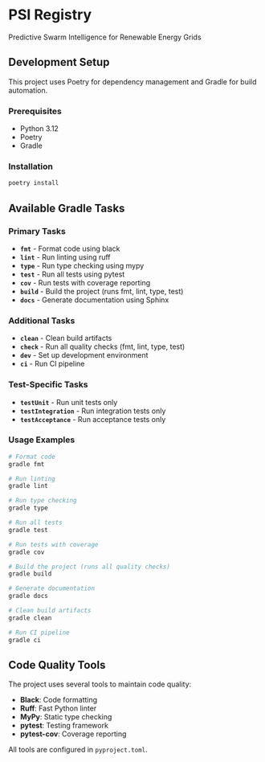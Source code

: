 # PSI Registry

Predictive Swarm Intelligence for Renewable Energy Grids

## Development Setup

This project uses Poetry for dependency management and Gradle for build automation.

### Prerequisites

- Python 3.12
- Poetry
- Gradle

### Installation

```bash
poetry install
```

## Available Gradle Tasks

### Primary Tasks

- **`fmt`** - Format code using black
- **`lint`** - Run linting using ruff
- **`type`** - Run type checking using mypy
- **`test`** - Run all tests using pytest
- **`cov`** - Run tests with coverage reporting
- **`build`** - Build the project (runs fmt, lint, type, test)
- **`docs`** - Generate documentation using Sphinx

### Additional Tasks

- **`clean`** - Clean build artifacts
- **`check`** - Run all quality checks (fmt, lint, type, test)
- **`dev`** - Set up development environment
- **`ci`** - Run CI pipeline

### Test-Specific Tasks

- **`testUnit`** - Run unit tests only
- **`testIntegration`** - Run integration tests only
- **`testAcceptance`** - Run acceptance tests only

### Usage Examples

```bash
# Format code
gradle fmt

# Run linting
gradle lint

# Run type checking
gradle type

# Run all tests
gradle test

# Run tests with coverage
gradle cov

# Build the project (runs all quality checks)
gradle build

# Generate documentation
gradle docs

# Clean build artifacts
gradle clean

# Run CI pipeline
gradle ci
```

## Code Quality Tools

The project uses several tools to maintain code quality:

- **Black**: Code formatting
- **Ruff**: Fast Python linter
- **MyPy**: Static type checking
- **pytest**: Testing framework
- **pytest-cov**: Coverage reporting

All tools are configured in `pyproject.toml`.
